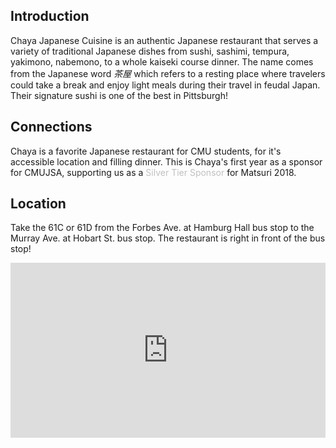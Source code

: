 ## Introduction

Chaya Japanese Cuisine is an authentic Japanese restaurant that serves a variety of traditional Japanese dishes from sushi, sashimi, tempura, yakimono, nabemono, to a whole kaiseki course dinner.
The name comes from the Japanese word _茶屋_ which refers to a resting place where travelers could take a break and enjoy light meals during their travel in feudal Japan.
Their signature sushi is one of the best in Pittsburgh!

## Connections

Chaya is a favorite Japanese restaurant for CMU students, for it's accessible location and filling dinner.
This is Chaya's first year as a sponsor for CMUJSA, supporting us as a <font color="Silver">Silver Tier Sponsor</font> for Matsuri 2018.

## Location

Take the 61C or 61D from the Forbes Ave. at Hamburg Hall bus stop to the Murray Ave. at Hobart St. bus stop.
The restaurant is right in front of the bus stop!

<iframe src="https://www.google.com/maps/embed?pb=!1m18!1m12!1m3!1d3036.869699091062!2d-79.92532268451733!3d40.433884079363104!2m3!1f0!2f0!3f0!3m2!1i1024!2i768!4f13.1!3m3!1m2!1s0x8834f1fe914c87b7%3A0x849efbbfce93402b!2sChaya+Japanese+Cuisine!5e0!3m2!1sja!2sus!4v1522687149423" width="100%" height="280" frameborder="0" style="border:0" allowfullscreen></iframe>
